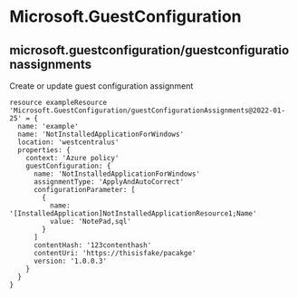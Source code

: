 # Microsoft.GuestConfiguration

## microsoft.guestconfiguration/guestconfigurationassignments

Create or update guest configuration assignment
```bicep
resource exampleResource 'Microsoft.GuestConfiguration/guestConfigurationAssignments@2022-01-25' = {
  name: 'example'
  name: 'NotInstalledApplicationForWindows'
  location: 'westcentralus'
  properties: {
    context: 'Azure policy'
    guestConfiguration: {
      name: 'NotInstalledApplicationForWindows'
      assignmentType: 'ApplyAndAutoCorrect'
      configurationParameter: [
        {
          name: '[InstalledApplication]NotInstalledApplicationResource1;Name'
          value: 'NotePad,sql'
        }
      ]
      contentHash: '123contenthash'
      contentUri: 'https://thisisfake/pacakge'
      version: '1.0.0.3'
    }
  }
}
```
